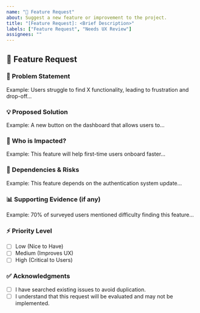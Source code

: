 ```yaml
---
name: "🚀 Feature Request"
about: Suggest a new feature or improvement to the project.
title: "[Feature Request]: <Brief Description>"
labels: ["Feature Request", "Needs UX Review"]
assignees: ""
---
```


## 🚀 Feature Request

### 🧐 Problem Statement
<!-- What problem are you trying to solve? Please describe the user need or pain point. -->
Example: Users struggle to find X functionality, leading to frustration and drop-off...

### 💡 Proposed Solution
<!-- Describe your proposed solution. If possible, include sketches, wireframes, or references. -->
Example: A new button on the dashboard that allows users to...

### 👥 Who is Impacted?
<!-- Which users or personas will benefit from this feature? How does it improve their experience? -->
Example: This feature will help first-time users onboard faster...

### 🔗 Dependencies & Risks
<!-- Does this feature affect existing workflows, integrations, or technical constraints? -->
Example: This feature depends on the authentication system update...

### 📊 Supporting Evidence (if any)
<!-- Do you have any data, analytics, or user feedback supporting this request? -->
Example: 70% of surveyed users mentioned difficulty finding this feature...

### ⚡ Priority Level
- [ ] Low (Nice to Have)
- [ ] Medium (Improves UX)
- [ ] High (Critical to Users)

### ✅ Acknowledgments
- [ ] I have searched existing issues to avoid duplication.
- [ ] I understand that this request will be evaluated and may not be implemented.
